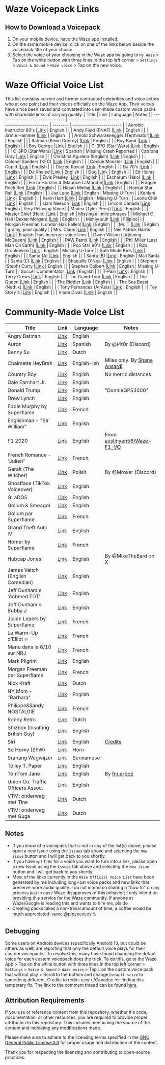# Waze Voicepack Links

## How to Download a Voicepack 
1. On your mobile device, have the Waze app installed.
2. On the same mobile device, click on one of the links below beside the voicepack title of your choice.
3. Select the voice of your choosing in the Waze app by going to `My Waze` > Tap on the white button with three lines in the top left corner > `Settings` > `Voice & Sound` > `Waze voice` > Tap on the new voice.

# Waze Official Voice List
This list contains current and former contracted celebrities and voice actors who at one point had their voices officially on the Waze App. Their voices have since been saved and converted into user-made custom voice packs with shareable links of varying quality. 
| Title                             | Link                                                                 | Language | Notes                     |
| --------------------------------- | -------------------------------------------------------------------- | -------- | ------------------------- |
| Aerobic Instructor 80's           |[Link](https://waze.com/ul?acvp=25490e25-4f56-4c76-a82c-0e77b6c49031) | English |                            |
| Andy Field (FNAF)                 |[Link](https://waze.com/ul?acvp=ed951015-c73c-439f-9bbb-0393f0cd4f05) | English |                            |
| Armie Hammer                      |[Link](https://waze.com/ul?acvp=b35569c3-02ec-4c2e-9671-69a693ccb468) | English |                            |
| Arnold Schwarzenegger (Terminator)|[Link](https://waze.com/ul?acvp=2c87c51a-2646-41ad-9cc8-f119cacc0521) | English |                            |
| Batman (Kevin Conroy)             |[Link](https://waze.com/ul?acvp=25aff279-476a-4031-a957-0ae982996ae1) | English |                            |
| Boy Band                          |[Link](https://waze.com/ul?acvp=bb79bd55-be60-48b9-bf7f-170e31931ed8) | English |                            |
| Boy George                        |[Link](https://waze.com/ul?acvp=7c06133e-73e7-40e9-9e65-f1317c10863c) | English |                            |
| C-3PO (Star Wars)                 |[Link](https://waze.com/ul?acvp=7EE59258-28AF-46D4-99F0-FE24808F04E0) | English |                            |
| C-3PO (Star Wars)                 |[Link](https://waze.com/ul?acvp=65BD7D6B-DF3B-4649-B5E0-E5796F8E0B43) | Spanish | Missing Crash Reported     |
| Catriona Gray                     |[Link](https://waze.com/ul?acvp=2c029ee1-060c-44e3-a831-48eac91c68a5) | English |                            |
| Christina Aguilera (English)      |[Link](https://waze.com/ul?acvp=57972da3-2992-44e4-a915-bafe3d45cf07) | English |                            |
| Colonel Sanders (KFC)             |[Link](https://waze.com/ul?acvp=64fe16b4-2654-4372-b03c-4c204d4744d8) | English |                            |
| Cookie Monster                    |[Link](https://waze.com/ul?acvp=e5573cae-b627-41f6-8d85-4c781e64aaaa) | English |                            |
| Cupid                             |[Link](https://waze.com/ul?acvp=9400427c-f69b-4be2-bdbf-6ee9f34789c2) | English |                            |
| Dizzee Rascal                     |[Link](https://waze.com/ul?acvp=2c566b13-6a2a-4881-819b-8db54453bcfb) | English |                            |
| DJ 70's                           |[Link](https://waze.com/ul?acvp=656e7daf-a963-43d6-9c86-e9c32d83dbe5) | English |                            |
| DJ Khaled                         |[Link](https://waze.com/ul?acvp=d57d7544-712a-4b6a-856c-915df7e7bff7) | English |                            |
| Dog                               |[Link](https://waze.com/ul?acvp=590c035b-986a-4bc7-a665-a3c271017894) | English |                            |
| Ed Helms                          |[Link](https://waze.com/ul?acvp=241CD4A3-3E35-4EBB-822B-BAC71CB3563A) | English |                            |
| Elvis Presley                     |[Link](https://waze.com/ul?acvp=a743c4e4-a1ca-433f-b989-96bbeff0f84b) | English |                            |
| Escharum (Halo)                   |[Link](https://waze.com/ul?acvp=3f81ff34-466c-4aba-b984-25406a02e3d1) | English |                            |
| Forza Horizon 4 (Maurice LaMarche)|[Link](https://waze.com/ul?acvp=9f7baf1d-16f4-4cb9-9e52-5b8e292aa8fb) | English |                            |
| Fraggle Rock Red                  |[Link](https://waze.com/ul?acvp=be9d2814-7392-4d96-839d-546de5867620) | English |                            |
| Hasan Minhaj                      |[Link](https://waze.com/ul?acvp=351bc8e6-1ea0-4f6b-a6b5-f85156ac803e) | English |                            |
| Honkai Star Rail                  |[Link](https://waze.com/ul?acvp=42249dfe-7d83-4c43-855c-a7807b681279) | English |                            |
| Jay Leno                          |[Link](https://waze.com/ul?acvp=1F511A6F-6DF3-46E0-858D-53E6D489A0FE) | English | Missing U-Turn             |
| Kehlani                           |[Link](https://waze.com/ul?acvp=3f61193b-3aa4-4b36-a988-5de7763add24) | English |                            |
| Kevin Hart                        |[Link](https://waze.com/ul?acvp=7D8213FA-2FD5-41D5-A26E-2ADC971E65F7) | English | Missing U-Turn             |
| Leona Chin                        |[Link](https://waze.com/ul?acvp=1c85e0f4-f3d1-4142-a4c5-eae882bc88b4) | English |                            |
| Liam Neeson                       |[Link](https://waze.com/ul?acvp=996e7c80-7922-4b5e-93b3-39beff864f3c) | English |                            |
| Lincoln Canada                    |[Link](https://waze.com/ul?acvp=19a85755-d7ff-43e8-8b4c-74780f7cf0ce) | English | Very Relaxing Voice        |
| Madea (Tyler Perry)               |[Link](https://waze.com/ul?acvp=583004cf-2ee5-430d-bdb5-03c612fdd2ec) | English |                            |
| Master Chief (Halo)               |[Link](https://waze.com/ul?acvp=4f3415ff-b6d1-4c05-bfaf-7b88cdd01a88) | English | Missing all mile phrases   |
| Michael C. Hall (Dexter Morgan)   |[Link](https://waze.com/ul?acvp=5a5af23c-c2ee-4e90-9676-bb5d45e60894) | English |                            |
| Mimiyuuuh                         |[Link](https://waze.com/ul?acvp=c426fd75-3347-4d6a-bced-7a31a7e1cac3) | Filipino|                            |
| Morgan Freeman (London Has Fallen)|[Link](https://waze.com/ul?acvp=559355fc-0e30-47ac-b6e8-a915c77840ce) | English |                            |
| Mr. T                             |[Link](https://waze.com/ul?acvp=3D852AE0-9EB4-4BBA-995E-A403CB7FAEDC) | English | grainy, poor quality       |
| Mrs. Claus                        |[Link](https://waze.com/ul?acvp=598f7ddb-864a-4d06-b653-d7caaa30409e) | English |                            |
| Neil Patrick Harris               |[Link](https://waze.com/ul?acvp=f5988bf2-a5b3-416c-bd40-5c652829369b) | English | has incorrect voice lines  |
| Owen Wilson (Lightning McQueen)   |[Link](https://waze.com/ul?acvp=a1ec68a0-e166-4e47-ad00-4d7c4a24ff8e) | English |                            |
| PAW Patrol                        |[Link](https://waze.com/ul?acvp=d8e23270-2b93-41d5-89c8-f2824994d0b4) | English |                            |
| Phil Miller (Last Man On Earth)   |[Link](https://waze.com/ul?acvp=B1DC04B3-9D04-4DA6-BD0C-471A6D8BD841) | English |                            |
| Pop Star 90's                     |[Link](https://waze.com/ul?acvp=b27ae132-e0fa-457f-91de-b6797cba6183) | English |                            |
| Rob Gronkowski                    |[Link](https://waze.com/ul?acvp=82E7E1A4-9164-418C-BE1F-C6D7F1070150) | English | Missing U-Turn             |
| Safe Mode Kids                    |[Link](https://waze.com/ul?acvp=beca7b55-329c-4cb5-b067-101758a46984) | English |                            |
| Santa (A)                         |[Link](https://waze.com/ul?acvp=ff872578-d951-4a8d-980e-93ad472c2fd5) | English |                            |
| Santa (B)                         |[Link](https://waze.com/ul?acvp=5feba8af-7cc7-49d1-8559-4ce52f46037b) | English | Mall Santa                 |
| Santa (C)                         |[Link](https://waze.com/ul?acvp=630db9f8-b98e-4ede-b8cf-60687b3638d7) | English |                            |
| Shaquille O'Neal                  |[Link](https://waze.com/ul?acvp=01a7fcd0-daed-4d1a-8807-1ae202ee7219) | English |                            |
| Stephen (Steph) Curry             |[Link](https://waze.com/ul?acvp=16a9c62d-d946-4f0a-bcee-3af44add9a5b) | English |                            |
| Stephen Colbert                   |[Link](https://waze.com/ul?acvp=910CBAA5-5E79-4447-A28A-07EA47CC8B76) | English | Missing U-Turn             |
| Soccer Commentator                |[Link](https://waze.com/ul?acvp=bb69ca3a-4d67-4d2d-bbe8-dfd47f46e5f7) | English |                            |
| T-Pain                            |[Link](https://waze.com/ul?acvp=69967265-f165-4663-a464-6ef44a04460b) | English |                            |
| Terry Crews                       |[Link](https://waze.com/ul?acvp=98c34c03-cd33-49a1-88f9-686dd2d1e387) | English |                            |
| The Grand Tour                    |[Link](https://waze.com/ul?acvp=fcbf97b4-bc6c-4e8f-a95c-c54a3f044e21) | English |                            |
| The Queen                         |[Link](https://waze.com/ul?acvp=f938fe90-6483-4adc-9956-d64d9d80bb80) | English |                            |
| The Riddler                       |[Link](https://waze.com/ul?acvp=1c6554c6-d161-411b-92a0-81bab0ea5b01) | English |                            |
| The Sea Beast (Netflix)           |[Link](https://waze.com/ul?acvp=776a571d-ea00-4c96-9c50-73cd8030d0cd) | English |                            |
| Tony Fernandes (AirAsia)          |[Link](https://waze.com/ul?acvp=75353987-5055-4C6D-98F6-18AA4496BD9C) | English |                            |
| Toy Story 4                       |[Link](https://waze.com/ul?acvp=505fc8e5-e37d-4488-9698-00973b6abbe6) | English |                            |
| Vlade Divac                       |[Link](https://waze.com/ul?acvp=d7974d6e-5ed5-4807-83c0-8e4d678ac3f8) | English |                            |


# Community-Made Voice List
| Title                             | Link                                                                      | Language   | Notes                   |
| --------------------------------- | ------------------------------------------------------------------------- | ---------- | ----------------------- |
| Angry Batman                      |[Link](https://www.waze.com/ul?acvp=AA20F70F-58AB-4357-82A2-D06A275F1208)  | English    |                         |
| Auron                             |[Link](https://www.waze.com/ul?acvp=3482511f-aa36-4cd1-9997-4dade0c7c62e)  | Spanish    | By @l4t0r (Discord)     |
| Benny Su                          |[Link](https://www.waze.com/ul?acvp=DF17F068-9834-4D4C-9BD3-B0F29066F3FF)  | Dutch      |                         |
| Chalmette HeyBrah                 |[Link](https://www.waze.com/ul?acvp=DB9B1866-26E8-4D05-BF81-A07F62342D18&fbclid=IwAR2z6fsJDuEWLI5Wqr2815qej5iFQmRKdv2Ib1izuj8WVvqpQ5YUPDOPtyM) | English-ish | Miles only. By [Shane Ansardi](https://www.nola.com/entertainment_life/arts/meet-the-man-behind-the-chalmette-heybrah-driving-app-voice/article_3924e834-3187-11ee-b9e8-ab34f5cd6329.html)
| Country Boy                       |[Link](https://www.waze.com/ul?acvp=EA18DB51-98A4-4474-97C0-9810CC4CD0A6)  | English    | No metric distances     |
| Dale Earnhart Jr.                 |[Link](https://t.co/zwCme0zaYi)                                            | English    |                         |
| Donald Trump                      |[Link](https://www.waze.com/ul?acvp=49687817-7D66-4670-8CBD-2362B44BA08A)  | English    | "DonnieGPS3000"         |
| Drew Lynch                        |[Link](https://www.waze.com/ul?acvp=80670078-fd21-481f-aa4d-9e96c3d4dba4)  | English    |                         |
| Eddie Murphy by Superflame        |[Link](https://www.waze.com/ul?acvp=aa2da5f5-2f78-4004-a4fb-18954841da30)  | French     |                         |
| Englishman - "Sir William"        |[Link](https://www.waze.com/ul?acvp=562F94E3-4913-4AA6-B0C9-BDAA4B86321F)  | English    |                         |
| F1 2020                           |[Link](https://www.waze.com/ul?acvp=561c4d75-666b-4f95-b5fa-de7b85646e01)  | English    | From [austinyen56/Waze-F1-VO](https://github.com/austinyen56/Waze-F1-VO) |
| French Romance - "Julien"         |[Link](https://www.waze.com/ul?acvp=13AC513C-D003-414A-8A2B-05BA1CA9F01E)  | French     |                         |
| Geralt (The Witcher)              |[Link](https://www.waze.com/ul?acvp=499471ac-044b-495c-b8f4-a55e18c6c36d)  | Polish     | By @Mroxer (Discord)    |
| Ghostface (TikTok Voiceover)      |[Link](https://www.waze.com/ul?acvp=a93e8187-0a15-4aa4-9db0-8be18646a8ef)  | English    |                         |
| GLaDOS                            |[Link](https://www.waze.com/ul?acvp=D965C10B-781D-4A2F-9D22-46052EDC66A0)  | English    |                         |
| Gollum & Smeagol                  |[Link](https://www.waze.com/ul?acvp=E8501E12-C11D-46D5-9A40-EC36246A253A)  | English    |                         |  
| Gollum par Superflame             |[Link](https://www.waze.com/ul?acvp=ece19b2f-553c-4324-9174-4e53a5d2162b)  | French     |                         |
| Grand Theft Auto IV               |[Link](https://www.waze.com/ul?acvp=EFCCF4A5-2146-4649-AB24-B7F02944D55F)  | English    |                         |
| Homer by Superflame               |[Link](https://www.waze.com/ul?acvp=37ae250d-c7ca-4d8b-9a2d-e4200fc40244)  | French     |                         |
| Hubcap Jones                      |[Link](https://www.waze.com/ul?acvp=A4258269-6A7B-46BB-83D0-2D89DE0886DA)  | English    | By @MikeTheBard on X    |
| James Veitch (English Comedian)   |[Link](https://www.waze.com/ul?acvp=5D75A1F4-50BC-4EDE-AEFA-753B50C64FC0)  | English    |                         |
| Jeff Dunham's 'Achmed TDT'        |[Link](https://www.waze.com/ul?acvp=FEABF983-93B9-4B03-8314-5BFD5B91497D)  | English    |                         |
| Jeff Dunham's Bubba J             |[Link](https://www.waze.com/ul?acvp=143E2169-A6CB-418C-8620-460CF8AA5487)  | English    |                         |
| Julien Lepers by Superflame       |[Link](https://www.waze.com/ul?acvp=a7f83882-6f49-49db-843d-6bf7963c38cc)  | French     |                         |
| Le Warm-Up d’Elliot 🔥            |[Link](https://www.waze.com/ul?acvp=0EA982ED-28E4-4F03-9556-9D65E3438430)  | French     |                         |
| Manu dans le 6/10 sur NRJ         |[Link](https://www.waze.com/ul?acvp=FA224281-6808-4316-AC2A-5D91F79C50AA)  | French     |                         |
| Mark Pilgrim                      |[Link](https://www.waze.com/ul?acvp=12DE1A6A-831A-4717-A6FC-C7D99633635E)  | English    |                         |
| Morgan Freeman par Superflame     |[Link](https://www.waze.com/ul?acvp=9bb42c28-dc17-4b9c-8f8f-853ed8655247)  | French     |                         |
| Nick Kraft                        |[Link](https://www.waze.com/ul?acvp=3527498E-C14A-4565-927C-2B78EBE56D0E)  | Dutch      |                         |
| NY Mom - "Barbara"                |[Link](https://www.waze.com/ul?acvp=B210AE95-5945-41A9-95C2-AB59DD563974)  | English    |                         |
| Philippe&Sandy NOSTALGIE          |[Link](https://www.waze.com/ul?acvp=4844F906-EFBB-478A-A35B-13CF0319DC3B)  | French     |                         |
| Ronny Retro                       |[Link](https://www.waze.com/ul?acvp=A413B1AC-5C48-4CF5-86A3-1D28B2957C0F)  | Dutch      |                         |
| Shizbox (Insulting British Guy)   |[Link](https://www.waze.com/ul?acvp=ca207b6b-e835-4c0a-9df7-cdba1fa7db69)  | English    |                         |
| Siri                              |[Link](https://www.waze.com/ul?acvp=c36e6fe2-5179-45c1-888b-d9311231b686)  | English    | [Credits](https://www.reddit.com/user/PaperCutOnPenisHead/)|
| So Horny (SFW)                    |[Link](https://www.waze.com/ul?acvp=08780708-C473-4C22-B2E9-4B66B3C79DE1)  | Horn       |                         |
| Sranang Wegwijzer                 |[Link](https://www.waze.com/ul?acvp=439bf242-0487-4ea6-a13b-0e54cbb5a39a)  | Surinamese |                         |
| Toiley T. Paper                   |[Link](https://www.waze.com/ul?acvp=534A5EF2-C32E-483E-9B6A-81B922CD71E9)  | English    |                         |
| TomTom Jane                       |[Link](https://www.waze.com/ul?acvp=6614e239-d4a1-409c-a1e9-348c960f1b32)  | English    | By [fnuerpod](https://github.com/pipeeeeees/waze-voicepack-links/issues/10)|
| Union Co. Traffic Officers Assoc. |[Link](https://www.waze.com/ul?acvp=CB6BA079-93EB-46E4-A8F0-C6BC78EEC877)  | English    |                         |
| VTM: onderweg met Tine            |[Link](https://www.waze.com/ul?acvp=F56B13E4-F259-4345-B563-9F167F562799)  | Dutch      |                         |
| VTM: onderweg met Guga            |[Link](https://www.waze.com/ul?acvp=1AA0B62B-E73F-460C-8223-79ADB6BA9F39)  | Dutch      |                         |


## Notes
- If you know of a voicepack that is not in any of the list(s) above, please open a new Issue using the `Issues` tab above and selecting the `New issue` button and I will get back to you shortly. 
- If you have `mp3` files for a voice you want to turn into a link, please open a new Issue using the `Issues` tab above and selecting the `New issue` button and I will get back to you shortly. 
- Most of the links currently in the `Waze Official Voice List` have been generated by me including long-lost voice packs and new links that preserve more audio quality. I do not intend on sharing a "how to" on my process just in case Waze disapproves of this behavior; I only intend on providing this service for the Waze community. If anyone at Waze/Google is reading this and wants to hire me, pls do
- Creating packs takes a non-trivial amount of time; a coffee would be much appreciated: `Venmo` [@pipeeeeees](https://account.venmo.com/u/pipeeeeees) ☕

## Debugging
Some users on Android devices (specifically Android 13, but could be others as well) are reporting that only the default voice plays for their custom voicepacks. To resolve this, many have found changing the default voice for each custom voicepack does the trick. To do this, go to the Waze App > Tap on the white button with three lines in the top left corner > `Settings` > `Voice & Sound` > `Waze voice` > Tap `i` on the custom voice pack that will not play > Scroll to the bottom and change `Default voice` to something different. Credits to reddit user u/Canadoc for finding this temporary fix. The link to the comment thread can be found [here](https://www.reddit.com/r/waze/comments/122wwx7/comment/jdu25jx/?utm_source=share&utm_medium=web2x&context=3).

## Attribution Requirements

If you use or reference content from this repository, whether it's code, documentation, or other resources, you are required to provide proper attribution to this repository. This includes mentioning the source of the content and indicating any modifications made.

Please make sure to adhere to the licensing terms specified in the [GNU General Public License 3.0](https://www.gnu.org/licenses/gpl-3.0.en.html) for proper usage and distribution of the content.

Thank you for respecting the licensing and contributing to open-source practices.
